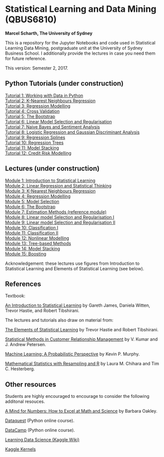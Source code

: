 # Statistical Learning and Data Mining (QBUS6810)
**Marcel Scharth, The University of Sydney**

This is a repository for the Jupyter Notebooks and code used in Statistical Learning Data Mining, postgraduate unit at the University of Sydney Business School. I additionally provide the lectures in case you need them for future reference. 

This version: Semester 2, 2017.

## Python Tutorials (under construction)

[Tutorial 1: Working with Data in Python]()
<br/>[Tutorial 2: K-Nearest Neighbours Regression]()
<br/>[Tutorial 3: Regression Modelling]()
<br/>[Tutorial 4: Cross Validation]()
<br/>[Tutorial 5: The Bootstrap]()
<br/>[Tutorial 6: Linear Model Selection and Regularisation]()
<br/>[Tutorial 7: Naive Bayes and Sentiment Analysis]()
<br/>[Tutorial 8: Logistic Regression and Gaussian Discriminant Analysis]()
<br/>[Tutorial 9: Regression Splines]()
<br/>[Tutorial 10: Regression Trees]()
<br/>[Tutorial 11: Model Stacking]()
<br/>[Tutorial 12: Credit Risk Modelling]()

## Lectures (under construction)

[Module 1: Introduction to Statistical Learning]()
<br/>[Module 2: Linear Regression and Statistical Thinking]()
<br/>[Module 3: K-Nearest Neighbours Regression]()
<br/>[Module 4: Regression Modelling]()
<br/>[Module 5: Model Selection]()
<br/>[Module 6: The Bootstrap]()
<br/>[Module 7: Estimation Methods (reference module)]()
<br/>[Module 8: Linear model Selection and Regularisation I]()
<br/>[Module 9: Linear model Selection and Regularisation II]()
<br/>[Module 10: Classification I]()
<br/>[Module 11: Classification II]()
<br/>[Module 12: Nonlinear Modelling]()
<br/>[Module 13: Tree-based Methods]()
<br/>[Module 14: Model Stacking]()
<br/>[Module 15: Boosting]()

Acknowledgement: these lectures use figures from Introduction to Statistical Learning and Elements of Statistical Learning (see below).

## References

Textbook:

[An Introduction to Statistical Learning](https://www.amazon.com/Introduction-Statistical-Learning-Applications-Statistics/dp/1461471370/) by Gareth James, Daniela Witten, Trevor Hastie, and Robert Tibshirani.

The lectures and tutorials also draw on material from: 

[The Elements of Statistical Learning](https://www.amazon.com/Elements-Statistical-Learning-Prediction-Statistics/dp/0387848576/) by Trevor Hastie and Robert Tibshirani.

[Statistical Methods in Customer Relationship Management](https://www.amazon.com/Statistical-Methods-Customer-Relationship-Management/dp/1119993202/) by V. Kumar and J. Andrew Petersen.

[Machine Learning: A Probabilistic Perspective](https://www.amazon.com/Machine-Learning-Probabilistic-Perspective-Computation/dp/0262018020/) by Kevin P. Murphy. 

[Mathematical Statistics with Resampling and R](https://www.amazon.com/Mathematical-Statistics-Resampling-Laura-Chihara/dp/1118029852/) by Laura M. Chihara and Tim C. Hesterberg.

## Other resources

Students are highly encouraged to encourage to consider the following additonal resouces.

[A Mind for Numbers: How to Excel at Math and Science](https://www.amazon.com/Mind-Numbers-Science-Flunked-Algebra/) by Barbara Oakley.

[Dataquest](https://www.dataquest.io/) (Python online course).

[DataCamp](https://www.datacamp.com/) (Python online course).

[Learning Data Science (Kaggle Wiki)](https://www.kaggle.com/wiki/Home)

[Kaggle Kernels](https://www.kaggle.com/kernels)
